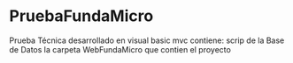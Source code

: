 # PruebaFundaMicro
Prueba Técnica
desarrollado en visual basic mvc
contiene:
scrip de la Base de Datos
la carpeta WebFundaMicro que contien el proyecto
